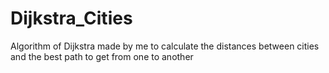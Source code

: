 # Dijkstra_Cities
Algorithm of Dijkstra made by me to calculate the distances between cities and the best path to get from one to another
